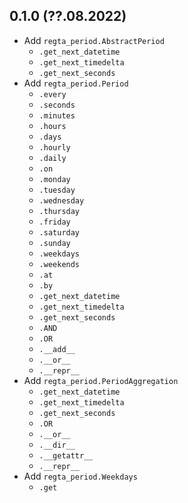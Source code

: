## 0.1.0 (??.08.2022)
* Add `regta_period.AbstractPeriod`
  * `.get_next_datetime`
  * `.get_next_timedelta`
  * `.get_next_seconds`
* Add `regta_period.Period`
  * `.every`
  * `.seconds`
  * `.minutes`
  * `.hours`
  * `.days`
  * `.hourly`
  * `.daily`
  * `.on`
  * `.monday`
  * `.tuesday`
  * `.wednesday`
  * `.thursday`
  * `.friday`
  * `.saturday`
  * `.sunday`
  * `.weekdays`
  * `.weekends`
  * `.at`
  * `.by`
  * `.get_next_datetime`
  * `.get_next_timedelta`
  * `.get_next_seconds`
  * `.AND`
  * `.OR`
  * `.__add__`
  * `.__or__`
  * `.__repr__`
* Add `regta_period.PeriodAggregation`
  * `.get_next_datetime`
  * `.get_next_timedelta`
  * `.get_next_seconds`
  * `.OR`
  * `.__or__`
  * `.__dir__`
  * `.__getattr__`
  * `.__repr__`
* Add `regta_period.Weekdays`
  * `.get`
